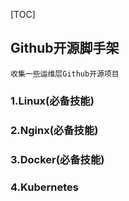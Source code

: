 [TOC]
## Github开源脚手架
``` 
收集一些运维层Github开源项目
```

### 1.Linux(必备技能)


### 2.Nginx(必备技能)


### 3.Docker(必备技能)


### 4.Kubernetes

